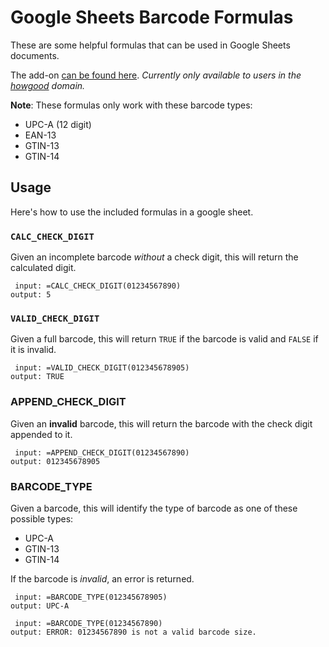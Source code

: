 # Google Sheets Barcode Formulas

These are some helpful formulas that can be used in Google
Sheets documents.

The add-on [can be found here][add-on link].
_Currently only available to users in the [howgood][howgood] domain._

**Note**: These formulas only work with these barcode types:
* UPC-A (12 digit)
* EAN-13
* GTIN-13
* GTIN-14

## Usage

Here's how to use the included formulas in a google sheet.

### `CALC_CHECK_DIGIT`

Given an incomplete barcode _without_ a check digit, this will return
the calculated digit.

```
 input: =CALC_CHECK_DIGIT(01234567890)
output: 5
```


### `VALID_CHECK_DIGIT`

Given a full barcode, this will return `TRUE` if the barcode is valid
and `FALSE` if it is invalid.

```
 input: =VALID_CHECK_DIGIT(012345678905)
output: TRUE
```


### APPEND_CHECK_DIGIT

Given an **invalid** barcode, this will return the barcode with the
check digit appended to it.

```
 input: =APPEND_CHECK_DIGIT(01234567890)
output: 012345678905
```


### BARCODE_TYPE

Given a barcode, this will identify the type of barcode as one of these
possible types:
* UPC-A
* GTIN-13
* GTIN-14

If the barcode is _invalid_, an error is returned.

```
 input: =BARCODE_TYPE(012345678905)
output: UPC-A

 input: =BARCODE_TYPE(01234567890)
output: ERROR: 01234567890 is not a valid barcode size.
```



[add-on link]: https://chrome.google.com/webstore/detail/barcode-tools/cemdkabeljghjohgmnphiedgijpmpmbb?hl=en-US
[howgood]: https://howgood.com
